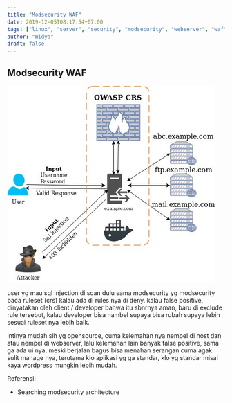 ```yaml
---
title: "Modsecurity WAF"
date: 2019-12-05T08:17:54+07:00
tags: ["linux", "server", "security", "modsecurity", "webserver", "waf"]
author: "Widya"
draft: false
---
```


## Modsecurity WAF

![routed-lans](/images/2019/modsecurity-architecture.jpg)

user yg mau sql injection di scan dulu sama modsecurity yg modsecurity baca ruleset (crs) kalau ada di rules nya di deny.
kalau false positive, dinyatakan oleh client / developer bahwa itu sbnrnya aman, baru di exclude rule tersebut, kalau developer bisa nambel supaya bisa rubah supaya lebih sesuai ruleset nya lebih baik.

intinya mudah sih yg opensource, cuma kelemahan nya nempel di host dan atau nempel di webserver, lalu kelemahan lain banyak false positive, sama ga ada ui nya, meski berjalan bagus bisa menahan serangan cuma agak sulit manage nya, terutama klo aplikasi yg ga standar, klo yg standar misal kaya wordpress mungkin lebih mudah.

Referensi:

* Searching modsecurity architecture

